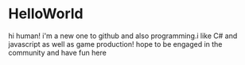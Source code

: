 # HelloWorld
hi human!
i'm a new one to github and also programming.i like C# and javascript as well as game production! hope to be engaged in the community and have fun here
